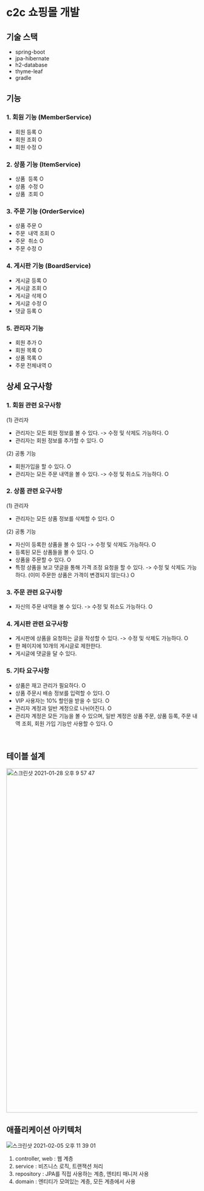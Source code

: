# c2c 쇼핑몰 개발 

## 기술 스택 
* spring-boot
* jpa-hibernate
* h2-database 
* thyme-leaf 
* gradle

## 기능 
### 1. 회원 기능 (MemberService)
  * 회원  등록 O
  * 회원  조회 O
  * 회원  수정 O
### 2. 상품 기능 (ItemService)
  * 상품  등록 O
  * 상품  수정 O
  * 상품  조회 O
### 3. 주문 기능 (OrderService)
  * 상품  주문 O
  * 주문  내역 조회 O 
  * 주문  취소 O
  * 주문  수정 O
### 4. 게시판 기능 (BoardService) 
  * 게시글 등록 O
  * 게시글 조회 O
  * 게시글 삭제 O
  * 게시글 수정 O
  * 댓글 등록 O
### 5. 관리자 기능 
  * 회원  추가 O
  * 회원  목록 O 
  * 상품  목록 O
  * 주문  전체내역 O


## 상세 요구사항 
### 1. 회원 관련 요구사항
  (1) 관리자 
  * 관리자는 모든 회원 정보를 볼 수 있다. -> 수정 및 삭제도 가능하다. O
  * 관리자는 회원 정보를 추가할 수 있다. O

  (2) 공통 기능 
  * 회원가입을 할 수 있다. O
  * 관리자는 모든 주문 내역을 볼 수 있다. -> 수정 및 취소도 가능하다. O

### 2. 상품 관련 요구사항
  (1) 관리자
  * 관리자는 모든 상품 정보를 삭제할 수 있다. O
  
  (2) 공통 기능
  * 자신이 등록한 상품을 볼 수 있다 -> 수정 및 삭제도 가능하다. O
  * 등록된 모든 상품들을 볼 수 있다. O
  * 상품을 주문할 수 있다. O  
  * 특정 상품을 보고 댓글을 통해 가격 조정 요청을 할 수 있다. -> 수정 및 삭제도 가능하다. (이미 주문한 상품은 가격이 변경되지 않는다.)  O

### 3. 주문 관련 요구사항
  * 자신의 주문 내역을 볼 수 있다. -> 수정 및 취소도 가능하다. O

### 4. 게시판 관련 요구사항 
  * 게시판에 상품을 요청하는 글을 작성할 수 있다. -> 수정 및 삭제도 가능하다. O
  * 한 페이지에 10개의 게시글로 제한한다. 
  * 게시글에 댓글을 달 수 있다. 

### 5. 기타 요구사항 
  * 상품은 재고 관리가 필요하다. O
  * 상품 주문시 배송 정보를 입력할 수 있다. O
  * VIP 사용자는 10% 할인을 받을 수 있다. O
  * 관리자 계정과 일반 계정으로 나뉘어진다. O
  * 관리자 계정은 모든 기능을 볼 수 있으며, 일반 계정은 상품 주문, 상품 등록, 주문 내역 조회, 회원 가입 기능만 사용할 수 있다. O

<br/>
  
## 테이블 설계 
<img width="904" alt="스크린샷 2021-01-28 오후 9 57 47" src="https://user-images.githubusercontent.com/44944031/106141731-e8efc500-61b3-11eb-882d-01c1ab920885.png">

<br/>

## 애플리케이션 아키텍처 
![스크린샷 2021-02-05 오후 11 39 01](https://user-images.githubusercontent.com/44944031/107047661-6a2a0600-680b-11eb-9306-53c2845a18ca.png)
1. controller, web : 웹 계층
2. service : 비즈니스 로직, 트랜잭션 처리 
3. repository : JPA를 직접 사용하는 계층, 엔티티 매니저 사용 
4. domain : 엔티티가 모여있는 계층, 모든 계층에서 사용 
 

